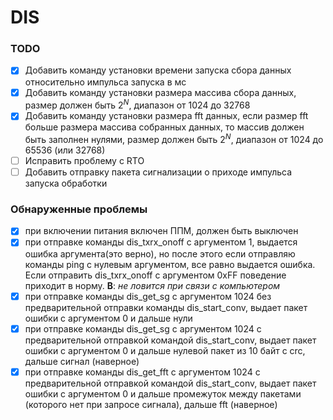 # DIS
 
 ### TODO

 - [x] Добавить команду установки времени запуска сбора данных относительно импульса запуска в мс
 - [x] Добавить команду установки размера массива сбора данных, размер должен быть $2^N$, диапазон от 1024 до 32768
 - [x] Добавить команду установки размера fft данных, если размер fft больше размера массива собранных данных, то массив должен быть заполнен нулями, размер должен быть $2^N$, диапазон от 1024 до 65536 (или 32768)
 - [ ] Исправить проблему с RTO
 - [ ] Добавить отправку пакета сигнализации о приходе импульса запуска обработки
 
### Обнаруженные проблемы
- [x] при включении питания включен ППМ, должен быть выключен
- [x] при отправке команды dis_txrx_onoff с аргументом 1, выдается ошибка аргумента(это верно), но после этого если отправляю команды ping с нулевым аргументом, все равно выдается ошибка. Если отправить dis_txrx_onoff с аргументом 0xFF поведение приходит в норму. **В**: *не ловится при связи с компьютером*
- [x] при отправке команды dis_get_sg с аргументом 1024 без предварительной отправки команды dis_start_conv, выдает пакет ошибки с аргументом 0 и дальше нули
- [x] при отправке команды dis_get_sg с аргументом 1024 с предварительной отправкой командой dis_start_conv, выдает пакет ошибки с аргументом 0 и дальше нулевой пакет из 10 байт с crc, дальше сигнал (наверное)
- [x] при отправке команды dis_get_fft с аргументом 1024 с предварительной отправкой командой dis_start_conv, выдает пакет ошибки с аргументом 0 и дальше промежуток между пакетами (которого нет при запросе сигнала), дальше fft (наверное)
